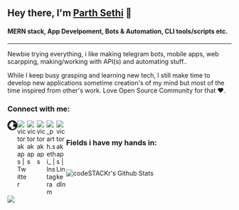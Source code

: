 ## Hey there, I'm [Parth Sethi][website] 👋
#### MERN stack, App Develpoment, Bots & Automation, CLI tools/scripts etc.
---
Newbie trying everything, i like making telegram bots, mobile apps, web scarpping, making/working with API(s) and automating stuff..

While I keep busy grasping and learning new tech, I still make time to develop new applications sometime creation's of my mind but most of the time inspired from other's work. Love Open Source Community for that ❤️.

### Connect with me:

[<img align="left" alt="victorakaps" width="22px" src="https://raw.githubusercontent.com/iconic/open-iconic/master/svg/globe.svg" />][website]
[<img align="left" alt="victorakaps | Twitter" width="22px" src="https://cdn.jsdelivr.net/npm/simple-icons@v3/icons/twitter.svg" />][twitter]
[<img align="left" onclick="window.open('anotherpage.html', '_blank');" alt="victorakaps" width="22px" src="https://cdn.jsdelivr.net/npm/simple-icons@v3/icons/facebook.svg" />][facebook]
[<img align="left" alt="victorakaps" width="22px" src="https://cdn.jsdelivr.net/npm/simple-icons@v3/icons/telegram.svg" />][telegram]
[<img align="left" alt="_parth.sethi_ | Instagram" width="22px" src="https://cdn.jsdelivr.net/npm/simple-icons@v3/icons/instagram.svg" />][instagram]
[<img align="left" alt="victorakaps | LinkedIn" width="22px" src="https://cdn.jsdelivr.net/npm/simple-icons@v3/icons/linkedin.svg" />][linkedin]
<br />

### Fields i have my hands in:


<img align="left" src="https://i.imgur.com/8qeJyi8.png" width="500px"/>

<br />
<br />
<img alt="codeSTACKr's Github Stats" src="https://github-readme-stats.vercel.app/api?username=victorakaps&show_icons=true&hide_border=true&count_private=true" /> 

<br />

[website]: https://victorakaps.herokuapp.com/
[twitter]: https://twitter.com/victorakaps
[instagram]: https://instagram.com/_parth.sethi_
[linkedin]: https://linkedin.com/in/victorakaps
[facebook]: https://facebook.com/victorakaps
[telegram]: https://t.me/victorakaps
